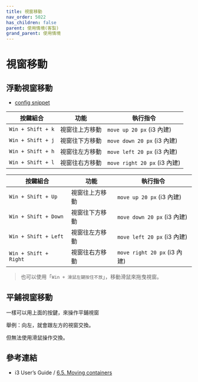 ```yaml
---
title: 視窗移動
nav_order: 5022
has_children: false
parent: 使用情境(客製)
grand_parent: 使用情境
---
```



# 視窗移動


## 浮動視窗移動

* [config snippet](https://github.com/samwhelp/note-about-i3wm/blob/gh-pages/_demo/config/i3wm-config/main/config/i3/share/gen/i3wm-gen-rc/Section/Subject/Window/Keybind/Move.conf)


| 按鍵組合          | 功能           | 執行指令              |
| ----------------- | -------------- | ---------------------------- |
| `Win + Shift + k` | 視窗往上方移動 | `move up 20 px` (i3 內建)    |
| `Win + Shift + j` | 視窗往下方移動 | `move down 20 px` (i3 內建)  |
| `Win + Shift + h` | 視窗往左方移動 | `move left 20 px` (i3 內建)  |
| `Win + Shift + l` | 視窗往右方移動 | `move right 20 px` (i3 內建) |


| 按鍵組合              | 功能           | 執行指令                     |
| --------------------- | -------------- | ---------------------------- |
| `Win + Shift + Up`    | 視窗往上方移動 | `move up 20 px` (i3 內建)    |
| `Win + Shift + Down`  | 視窗往下方移動 | `move down 20 px` (i3 內建)  |
| `Win + Shift + Left`  | 視窗往左方移動 | `move left 20 px` (i3 內建)  |
| `Win + Shift + Right` | 視窗往右方移動 | `move right 20 px` (i3 內建) |


> 也可以使用「`Win + 滑鼠左鍵按住不放`」，移動滑鼠來拖曳視窗。

## 平鋪視窗移動

一樣可以用上面的按鍵，來操作平鋪視窗

舉例：向左，就會跟左方的視窗交換。

但無法使用滑鼠操作交換。


## 參考連結

* i3 User’s Guide / [6.5. Moving containers](https://i3wm.org/docs/userguide.html#_moving_containers)
